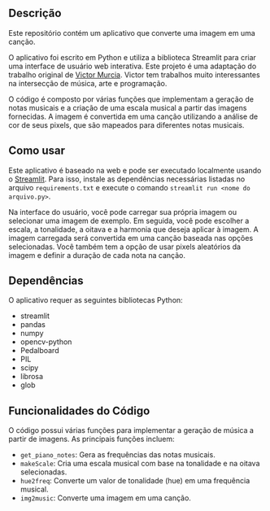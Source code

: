 ## Descrição

Este repositório contém um aplicativo que converte uma imagem em uma canção. 

O aplicativo foi escrito em Python e utiliza a biblioteca Streamlit para criar uma interface de usuário web interativa. Este projeto é uma adaptação do trabalho original de [Victor Murcia](https://github.com/victormurcia). 
Victor tem trabalhos muito interessantes na intersecção de música, arte e programação.

O código é composto por várias funções que implementam a geração de notas musicais e a criação de uma escala musical a partir das imagens fornecidas. 
A imagem é convertida em uma canção utilizando a análise de cor de seus pixels, que são mapeados para diferentes notas musicais.

## Como usar

Este aplicativo é baseado na web e pode ser executado localmente usando o [Streamlit](https://dumoura-imagineosom-app-qtzicg.streamlit.app/).
Para isso, instale as dependências necessárias listadas no arquivo `requirements.txt` e execute o comando `streamlit run <nome do arquivo.py>`.

Na interface do usuário, você pode carregar sua própria imagem ou selecionar uma imagem de exemplo. Em seguida, você pode escolher a escala, a tonalidade, a oitava e a harmonia que deseja aplicar à imagem. A imagem carregada será convertida em uma canção baseada nas opções selecionadas. Você também tem a opção de usar pixels aleatórios da imagem e definir a duração de cada nota na canção.

## Dependências

O aplicativo requer as seguintes bibliotecas Python:

- streamlit
- pandas
- numpy
- opencv-python
- Pedalboard
- PIL
- scipy
- librosa
- glob

## Funcionalidades do Código

O código possui várias funções para implementar a geração de música a partir de imagens. As principais funções incluem:

- `get_piano_notes`: Gera as frequências das notas musicais.
- `makeScale`: Cria uma escala musical com base na tonalidade e na oitava selecionadas.
- `hue2freq`: Converte um valor de tonalidade (hue) em uma frequência musical.
- `img2music`: Converte uma imagem em uma canção.
